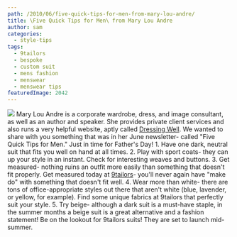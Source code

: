 ```yaml
---
path: /2010/06/five-quick-tips-for-men-from-mary-lou-andre/
title: \Five Quick Tips for Men\ from Mary Lou Andre
author: sam
categories: 
  - style-tips
tags: 
  - 9tailors
  - bespoke
  - custom suit
  - mens fashion
  - menswear
  - menswear tips
featuredImage: 2042
---
```

[![](http://1.bp.blogspot.com/_i2sWkHfIRIo/SUAg2FaGi4I/AAAAAAAAALY/a7E-zlC8bE4/s400/9tailors_photo6_credit.jpg)](http://1.bp.blogspot.com/_i2sWkHfIRIo/SUAg2FaGi4I/AAAAAAAAALY/a7E-zlC8bE4/s400/9tailors_photo6_credit.jpg)  Mary Lou Andre is a corporate wardrobe, dress, and image consultant, as well as an author and speaker. She provides private client services and also runs a very helpful website, aptly called [Dressing Well](http://www.dressingwell.com/index.htm). We wanted to share with you something that was in her June newsletter- called "Five Quick Tips for Men." Just in time for Father's Day!  1\. Have one dark, neutral suit that fits you well on hand at all times. 2\. Play with sport coats- they can up your style in an instant. Check for interesting weaves and buttons. 3\. Get measured- nothing ruins an outfit more easily than something that doesn't fit properly.  Get measured today at [9tailors](http://beta.9tailors.com/projects/design/garment)\- you'll never again have "make do" with something that doesn't fit well.  4\. Wear more than white- there are tons of office-appropriate styles out there that aren't white (blue, lavender, or yellow, for example). Find some unique fabrics at 9tailors that perfectly suit your style. 5\. Try beige- although a dark suit is a must-have staple, in the summer months a beige suit is a great alternative and a fashion statement! Be on the lookout for 9tailors suits! They are set to launch mid-summer.